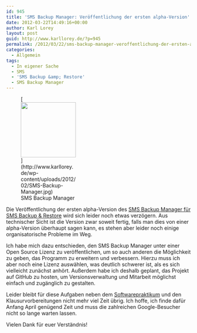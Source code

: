 ```yaml
---
id: 945
title: 'SMS Backup Manager: Veröffentlichung der ersten alpha-Version'
date: 2012-03-22T14:49:16+00:00
author: Karl Lorey
layout: post
guid: http://www.karllorey.de/?p=945
permalink: /2012/03/22/sms-backup-manager-veroffentlichung-der-ersten-alpha-version/
categories:
  - Allgemein
tags:
  - In eigener Sache
  - SMS
  - 'SMS Backup &amp; Restore'
  - SMS Backup Manager
---
```

<figure id="attachment_925" style="width: 150px" class="wp-caption alignright">[<img class="size-thumbnail wp-image-925" title="SMS Backup Manager" src="http://www.karllorey.de/wp-content/uploads/2012/02/SMS-Backup-Manager-150x150.jpg" alt="" width="150" height="150" />](http://www.karllorey.de/wp-content/uploads/2012/02/SMS-Backup-Manager.jpg)<figcaption class="wp-caption-text">SMS Backup Manager</figcaption></figure> 

Die Veröffentlichung der ersten alpha-Version des [SMS Backup Manager für SMS Backup & Restore](http://www.karllorey.de/projekte/sms-backup-manager-fur-sms-backup-restore/ "SMS Backup Manager für SMS Backup & Restore") wird sich leider noch etwas verzögern. Aus technischer Sicht ist die Version zwar soweit fertig, falls man dies von einer alpha-Version überhaupt sagen kann, es stehen aber leider noch einige organisatorische Probleme im Weg.

Ich habe mich dazu entschieden, den SMS Backup Manager unter einer Open Source Lizenz zu veröffentlichen, um so auch anderen die Möglichkeit zu geben, das Programm zu erweitern und verbessern. Hierzu muss ich aber noch eine Lizenz auswählen, was deutlich schwerer ist, als es sich vielleicht zunächst anhört. Außerdem habe ich deshalb geplant, das Projekt auf GitHub zu hosten, um Versionsverwaltung und Mitarbeit möglichst einfach und zugänglich zu gestalten.

Leider bleibt für diese Aufgaben neben dem [Softwarepraktikum](http://www.karllorey.de/2012/02/11/das-softwarepraktikum-in-den-semesterferien-an-der-uni-wurzburg/ "Das Softwarepraktikum in den Semesterferien an der Uni Würzburg") und den Klausurvorbereitungen nicht mehr viel Zeit übrig. Ich hoffe, ich finde dafür Anfang April genügend Zeit und muss die zahlreichen Google-Besucher nicht so lange warten lassen.

Vielen Dank für euer Verständnis!